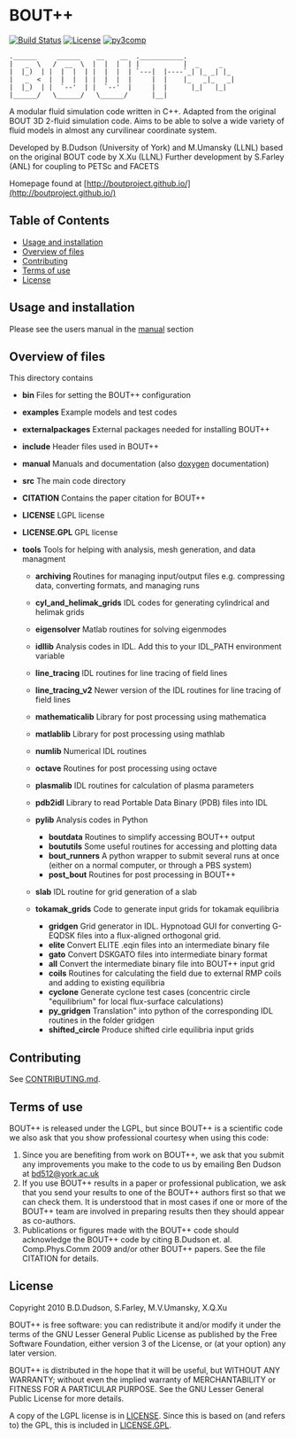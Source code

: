 # BOUT++

<!---Build nice shields at shields.io-->
[![Build Status](https://travis-ci.org/boutproject/BOUT-dev.svg?branch=master)](https://travis-ci.org/boutproject/BOUT-dev)
[![License](https://img.shields.io/badge/license-LGPL-blue.svg)](https://img.shields.io/badge/license-LGPL-blue.svg)
[![py3comp](https://img.shields.io/badge/py3-compatible-brightgreen.svg)](https://img.shields.io/badge/py3-compatible-brightgreen.svg)

```
.______     ______    __    __  .___________.
|   _  \   /  __  \  |  |  |  | |           |  _     _
|  |_)  | |  |  |  | |  |  |  | `---|  |----`_| |_ _| |_
|   _  <  |  |  |  | |  |  |  |     |  |    |_   _|_   _|
|  |_)  | |  `--'  | |  `--'  |     |  |      |_|   |_|
|______/   \______/   \______/      |__|
```

A modular fluid simulation code written in C++.
Adapted from the original BOUT 3D 2-fluid simulation code.
Aims to be able to solve a wide variety of fluid models in
almost any curvilinear coordinate system.

Developed by B.Dudson (University of York) and M.Umansky (LLNL)
based on the original BOUT code by X.Xu (LLNL)
Further development by S.Farley (ANL) for coupling to PETSc and FACETS

Homepage found at [http://boutproject.github.io/](http://boutproject.github.io/)

## Table of Contents
* [Usage and installation](#usage-and-installation)
* [Overview of files](#overview-of-files)
* [Contributing](#contributing)
* [Terms of use](#terms-of-use)
* [License](#license)

## Usage and installation
Please see the users manual in the [manual](/manual/) section

## Overview of files

This directory contains

* **bin**                   Files for setting the BOUT++ configuration
* **examples**              Example models and test codes
* **externalpackages**      External packages needed for installing BOUT++
* **include**               Header files used in BOUT++
* **manual**                Manuals and documentation (also [doxygen](http://www.stack.nl/~dimitri/doxygen/) documentation)
* **src**                   The main code directory
* **CITATION**              Contains the paper citation for BOUT++
* **LICENSE**               LGPL license
* **LICENSE.GPL**           GPL license
* **tools**                 Tools for helping with analysis, mesh generation, and data managment

  * **archiving**               Routines for managing input/output files e.g. compressing data, converting formats, and managing runs
  * **cyl_and_helimak_grids**   IDL codes for generating cylindrical and helimak grids
  * **eigensolver**             Matlab routines for solving eigenmodes
  * **idllib**                  Analysis codes in IDL. Add this to your IDL_PATH environment variable
  * **line_tracing**            IDL routines for line tracing of field lines
  * **line_tracing_v2**         Newer version of the IDL routines for line tracing of field lines
  * **mathematicalib**          Library for post processing using mathematica
  * **matlablib**               Library for post processing using mathlab
  * **numlib**                  Numerical IDL routines
  * **octave**                  Routines for post processing using octave
  * **plasmalib**               IDL routines for calculation of plasma parameters
  * **pdb2idl**                 Library to read Portable Data Binary (PDB) files into IDL
  * **pylib**                   Analysis codes in Python

    * **boutdata**        Routines to simplify accessing BOUT++ output
    * **boututils**       Some useful routines for accessing and plotting data
    * **bout_runners**    A python wrapper to submit several runs at once (either on a normal computer, or through a PBS system)
    * **post_bout**       Routines for post processing in BOUT++

  * **slab**              IDL routine for grid generation of a slab
  * **tokamak_grids**     Code to generate input grids for tokamak equilibria

    * **gridgen**         Grid generator in IDL. Hypnotoad GUI for converting G-EQDSK files into a flux-aligned orthogonal grid.
    * **elite**           Convert ELITE .eqin files into an intermediate binary file
    * **gato**            Convert DSKGATO files into intermediate binary format
    * **all**             Convert the intermediate binary file into BOUT++ input grid
    * **coils**           Routines for calculating the field due to external RMP coils and adding to existing equilibria
    * **cyclone**         Generate cyclone test cases (concentric circle "equilibrium" for local flux-surface calculations)
    * **py_gridgen**      Translation" into python of the corresponding IDL routines in the folder gridgen
    * **shifted_circle**  Produce shifted cirle equilibria input grids


## Contributing

See [CONTRIBUTING.md](CONTRIBUTING.md).

## Terms of use

BOUT++ is released under the LGPL, but since BOUT++ is a
scientific code we also ask that you show professional courtesy
when using this code:

1. Since you are benefiting from work on BOUT++, we ask that you
   submit any improvements you make to the code to us by emailing
   Ben Dudson at bd512@york.ac.uk
2. If you use BOUT++ results in a paper or professional publication,
   we ask that you send your results to one of the BOUT++ authors
   first so that we can check them. It is understood that in most cases
   if one or more of the BOUT++ team are involved in preparing results
   then they should appear as co-authors.
3. Publications or figures made with the BOUT++ code should acknowledge the
   BOUT++ code by citing B.Dudson et. al. Comp.Phys.Comm 2009 and/or
   other BOUT++ papers. See the file CITATION for details.



## License
Copyright 2010 B.D.Dudson, S.Farley, M.V.Umansky, X.Q.Xu

BOUT++ is free software: you can redistribute it and/or modify
it under the terms of the GNU Lesser General Public License as published by
the Free Software Foundation, either version 3 of the License, or
(at your option) any later version.

BOUT++ is distributed in the hope that it will be useful,
but WITHOUT ANY WARRANTY; without even the implied warranty of
MERCHANTABILITY or FITNESS FOR A PARTICULAR PURPOSE.  See the
GNU Lesser General Public License for more details.

A copy of the LGPL license is in [LICENSE](LICENSE). Since this is based
on (and refers to) the GPL, this is included in [LICENSE.GPL](LICENSE.GPL).
